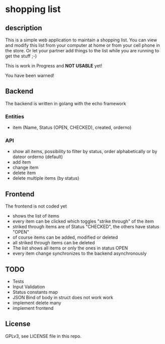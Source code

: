 # shopping list #

## description ##

This is a simple web application to maintain a shopping list. You can view and modify this list from your computer at home or from your cell phone in the store. Or let your partner add things to the list while you are running to get the stuff ;-)

This is work in Progress and **NOT USABLE** yet!

You have been warned!

## Backend ##

The backend is written in golang with the echo framework

### Entities ###

* item (Name, Status (OPEN, CHECKED), created, orderno)

### API ###

* show all items, possibility to filter by status, order alphabetically or by dateor orderno  (default)
* add item
* change item
* delete item
* delete multiple items (by status)

## Frontend ##

The frontend is not coded yet

* shows the list of items
* every item can be clicked which toggles "strike through" of the item
* striked through items are of Status "CHECKED", the others have status "OPEN"
* of course items can be added, modified or deleted
* all striked through items can be deleted
* The list shows all items or only the ones in status OPEN
* every item change synchronizes to the backend asynchronously

## TODO ##

* Tests
* Input Validation
* Status constants map
* JSON Bind of body in struct does not work work
* implement delete many
* implement frontend

## License ##

GPLv3, see LICENSE file in this repo.